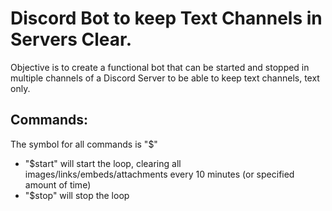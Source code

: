 # Discord Bot to keep Text Channels in Servers Clear. 
Objective is to create a functional bot that can be started and stopped in multiple channels of a Discord Server to be able to keep text channels, text only.

## Commands:
The symbol for all commands is "$"

- "$start" will start the loop, clearing all images/links/embeds/attachments every 10 minutes (or specified amount of time)
- "$stop" will stop the loop
